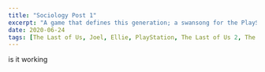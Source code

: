 ```yaml
---
title: "Sociology Post 1"
excerpt: "A game that defines this generation; a swansong for the PlayStation 4."
date: 2020-06-24
tags: [The Last of Us, Joel, Ellie, PlayStation, The Last of Us 2, The Last of Us Part II]
---
```


is it working
